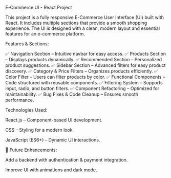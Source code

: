 E-Commerce UI - React Project

This project is a fully responsive E-Commerce User Interface (UI) built with React. It includes multiple sections that provide a smooth shopping experience. The UI is designed with a clean, modern layout and essential features for an e-commerce platform.

Features & Sections:

✅ Navigation Section – Intuitive navbar for easy access.
✅ Products Section – Displays products dynamically.
✅ Recommended Section – Personalized product suggestions.
✅ Sidebar Section – Advanced filters for easy product discovery.
✅ Category & Price Filters – Organizes products efficiently.
✅ Color Filter – Users can filter products by color.
✅ Functional Components – Code structured with reusable components.
✅ Filtering System – Supports input, radio, and button filters.
✅ Component Refactoring – Optimized for maintainability.
✅ Bug Fixes & Code Cleanup – Ensures smooth performance.

Technologies Used:

React.js – Component-based UI development.

CSS – Styling for a modern look.

JavaScript (ES6+) – Dynamic UI interactions.


🚀 Future Enhancements:

Add a backend with authentication & payment integration.

Improve UI with animations and dark mode.
